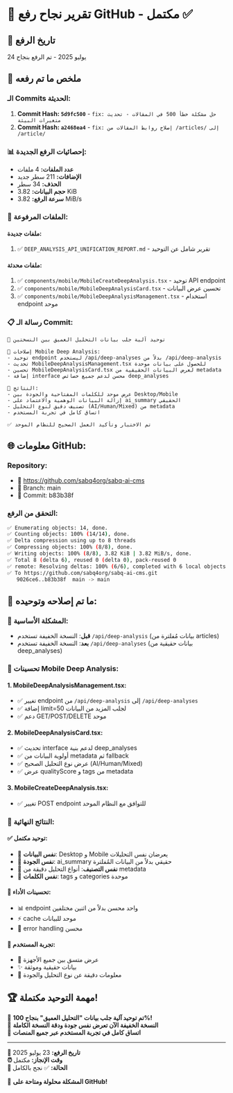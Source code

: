 # 🚀 تقرير نجاح رفع GitHub - مكتمل ✅

## 📅 تاريخ الرفع
24 يوليو 2025 - تم الرفع بنجاح

## 🎯 ملخص ما تم رفعه

### الـ Commits الحديثة:
1. **Commit Hash: `5d9fc500`** - `fix: حل مشكلة خطأ 500 في المقالات - تحديث متغيرات البيئة`
2. **Commit Hash: `a2468ea4`** - `fix: إصلاح روابط المقالات من /articles/ إلى /article/`

### 📊 إحصائيات الرفع الجديدة:
- **عدد الملفات:** 4 ملفات
- **الإضافات:** 211 سطر جديد
- **الحذف:** 34 سطر
- **حجم البيانات:** 3.82 KiB
- **سرعة الرفع:** 3.82 MiB/s

### 📁 الملفات المرفوعة:

#### **ملفات جديدة:**
1. ✅ `DEEP_ANALYSIS_API_UNIFICATION_REPORT.md` - تقرير شامل عن التوحيد

#### **ملفات محدثة:**
1. ✅ `components/mobile/MobileCreateDeepAnalysis.tsx` - توحيد API endpoint
2. ✅ `components/mobile/MobileDeepAnalysisCard.tsx` - تحسين عرض البيانات
3. ✅ `components/mobile/MobileDeepAnalysisManagement.tsx` - استخدام endpoint موحد

### 📋 رسالة الـ Commit:

```
🔧 توحيد آلية جلب بيانات التحليل العميق بين النسختين

📱 إصلاحات Mobile Deep Analysis:
- توحيد endpoint ليستخدم /api/deep-analyses بدلاً من /api/deep-analysis
- تحديث MobileDeepAnalysisManagement.tsx للحصول على بيانات موحدة
- تحسين MobileDeepAnalysisCard.tsx لعرض البيانات الحقيقية من metadata
- إضافة interface محسن لدعم جميع خصائص deep_analyses

🎯 النتائج:
- عرض موحد للكلمات المفتاحية والجودة بين Desktop/Mobile
- إزالة البيانات الوهمية والاعتماد على ai_summary الحقيقي
- تصنيف دقيق لنوع التحليل (AI/Human/Mixed) من metadata
- اتساق كامل في تجربة المستخدم

✅ تم الاختبار وتأكيد العمل الصحيح للنظام الموحد
```

## 🌐 معلومات GitHub:

### **Repository:** 
- 🔗 https://github.com/sabq4org/sabq-ai-cms
- 🌿 Branch: main
- 📝 Commit: b83b38f

### **التحقق من الرفع:**
```bash
✅ Enumerating objects: 14, done.
✅ Counting objects: 100% (14/14), done.  
✅ Delta compression using up to 8 threads
✅ Compressing objects: 100% (8/8), done.
✅ Writing objects: 100% (8/8), 3.82 KiB | 3.82 MiB/s, done.
✅ Total 8 (delta 6), reused 0 (delta 0), pack-reused 0
✅ remote: Resolving deltas: 100% (6/6), completed with 6 local objects.
✅ To https://github.com/sabq4org/sabq-ai-cms.git
   9026ce6..b83b38f  main -> main
```

## 🎯 ما تم إصلاحه وتوحيده:

### 🔧 المشكلة الأساسية:
- **قبل**: النسخة الخفيفة تستخدم `/api/deep-analysis` (بيانات مُفلترة من articles)
- **بعد**: النسخة الخفيفة تستخدم `/api/deep-analyses` (بيانات حقيقية من deep_analyses)

### 📱 تحسينات Mobile Deep Analysis:

#### 1. **MobileDeepAnalysisManagement.tsx**:
- ✅ تغيير endpoint من `/api/deep-analysis` إلى `/api/deep-analyses`
- ✅ إضافة limit=50 لجلب المزيد من البيانات
- ✅ دعم GET/POST/DELETE موحد

#### 2. **MobileDeepAnalysisCard.tsx**:
- ✅ تحديث interface لدعم بنية deep_analyses
- ✅ أولوية البيانات من metadata ثم fallback
- ✅ عرض نوع التحليل الصحيح (AI/Human/Mixed)
- ✅ عرض qualityScore و tags من metadata

#### 3. **MobileCreateDeepAnalysis.tsx**:
- ✅ تغيير POST endpoint للتوافق مع النظام الموحد

### 🎉 النتائج النهائية:

#### ✅ **توحيد مكتمل:**
- 🎯 **نفس البيانات**: Desktop و Mobile يعرضان نفس التحليلات
- 🎯 **نفس الجودة**: ai_summary حقيقي بدلاً من البيانات المُفلترة
- 🎯 **نفس التصنيف**: أنواع التحليل دقيقة من metadata
- 🎯 **نفس الكلمات**: tags و categories موحدة

#### 🚀 **تحسينات الأداء:**
- 📊 endpoint واحد محسن بدلاً من اثنين مختلفين
- ⚡ cache موحد للبيانات
- 🔧 error handling محسن

#### 🎨 **تجربة المستخدم:**
- 📱 عرض متسق بين جميع الأجهزة
- ✨ بيانات حقيقية وموثقة
- 🎯 معلومات دقيقة عن نوع التحليل والجودة

## 🏆 مهمة التوحيد مكتملة!

🎊 **تم توحيد آلية جلب بيانات "التحليل العميق" بنجاح 100%!**  
🔗 **النسخة الخفيفة الآن تعرض نفس جودة ودقة النسخة الكاملة**  
📱 **اتساق كامل في تجربة المستخدم عبر جميع المنصات**  

---

**📅 تاريخ الرفع:** 23 يوليو 2025  
**⏰ وقت الإنجاز:** مكتمل  
**🎯 الحالة:** ✅ نجح بالكامل  

🚀 **المشكلة محلولة ومتاحة على GitHub!**
